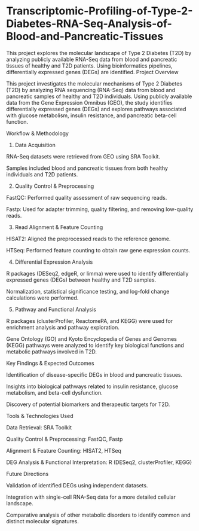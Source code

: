 # Transcriptomic-Profiling-of-Type-2-Diabetes-RNA-Seq-Analysis-of-Blood-and-Pancreatic-Tissues
This project explores the molecular landscape of Type 2 Diabetes (T2D) by analyzing publicly available RNA-Seq data from blood and pancreatic tissues of healthy and T2D patients. Using bioinformatics pipelines, differentially expressed genes (DEGs) are identified.
Project Overview

This project investigates the molecular mechanisms of Type 2 Diabetes (T2D) by analyzing RNA sequencing (RNA-Seq) data from blood and pancreatic samples of healthy and T2D individuals. Using publicly available data from the Gene Expression Omnibus (GEO), the study identifies differentially expressed genes (DEGs) and explores pathways associated with glucose metabolism, insulin resistance, and pancreatic beta-cell function.

Workflow & Methodology

1. Data Acquisition

RNA-Seq datasets were retrieved from GEO using SRA Toolkit.

Samples included blood and pancreatic tissues from both healthy individuals and T2D patients.

2. Quality Control & Preprocessing

FastQC: Performed quality assessment of raw sequencing reads.

Fastp: Used for adapter trimming, quality filtering, and removing low-quality reads.

3. Read Alignment & Feature Counting

HISAT2: Aligned the preprocessed reads to the reference genome.

HTSeq: Performed feature counting to obtain raw gene expression counts.

4. Differential Expression Analysis

R packages (DESeq2, edgeR, or limma) were used to identify differentially expressed genes (DEGs) between healthy and T2D samples.

Normalization, statistical significance testing, and log-fold change calculations were performed.

5. Pathway and Functional Analysis

R packages (clusterProfiler, ReactomePA, and KEGG) were used for enrichment analysis and pathway exploration.

Gene Ontology (GO) and Kyoto Encyclopedia of Genes and Genomes (KEGG) pathways were analyzed to identify key biological functions and metabolic pathways involved in T2D.

Key Findings & Expected Outcomes

Identification of disease-specific DEGs in blood and pancreatic tissues.

Insights into biological pathways related to insulin resistance, glucose metabolism, and beta-cell dysfunction.

Discovery of potential biomarkers and therapeutic targets for T2D.

Tools & Technologies Used

Data Retrieval: SRA Toolkit

Quality Control & Preprocessing: FastQC, Fastp

Alignment & Feature Counting: HISAT2, HTSeq

DEG Analysis & Functional Interpretation: R (DESeq2, clusterProfiler, KEGG)

Future Directions

Validation of identified DEGs using independent datasets.

Integration with single-cell RNA-Seq data for a more detailed cellular landscape.

Comparative analysis of other metabolic disorders to identify common and distinct molecular signatures.
